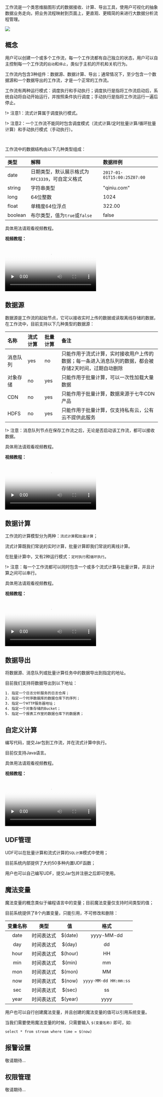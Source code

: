 工作流是一个类思维脑图形式的数据接收、计算、导出工具，使用户可视化的抽象数据业务走向，把业务流程映射到页面上，更直观、更精简的来进行大数据分析流程管理。

![](http://docs.qiniucdn.com/01%E5%BC%B9%E5%87%BA.png)



## 概念

用户可以创建一个或多个工作流，每一个工作流都有自己独立的状态，用户可以自主控制每一个工作流的`启动`和`停止`，类似于主机的开机和关机行为。

工作流内包含3种组件：数据源、数据计算、导出；通常情况下，至少包含一个数据源和一个数据导出的工作流，才是一个正常的工作流。

工作流有两种运行模式：调度执行和手动执行；调度执行是指将工作流启动后，系统自动将自动开始运行，并按照条件执行调度；手动执行是指将工作流运行一遍后停止。

!> 注意1：流式计算属于调度执行模式。

!> 注意2：一个工作流不能同时包含调度模式（流式计算/定时批量计算/循环批量计算）和手动执行模式（手动执行）。

</br>

工作流中的数据结构由以下几种类型组成：

|类型|解释|数据样例|
|:--|:--|:--|
|date|日期类型，默认展示格式为`RFC3339`，可自定义格式|`2017-01-01T15:00:25Z07:00`|
|string|字符串类型|"qiniu.com"|
|long|64位整数|1024|
|float|单精度64位浮点|322.00|
|boolean|布尔类型，值为`true`或`false`|false|

具体用法请观看视频教程。

**视频教程：**

<video id="video" controls="" preload="none" poster="http://onzeipdi1.bkt.clouddn.com/mp4-bg.png">
      <source id="mp4" src="http://docs.qiniucdn.com/workflow_2.mov" type="video/mp4"></video>

</br>


## 数据源

数据源是工作流的起始节点，它可以接收实时上传的数据或读取离线存储的数据，在工作流中，目前支持以下几种类型的数据源：

|名称|流式计算|批量计算|备注|
|:--|:--|:--|:--|
|消息队列|yes|no|只能作用于流式计算，实时接收用户上传的数据；每一条进入消息队列的数据，都会被存储2天时间，过期自动删除|
|对象存储|no|yes|只能作用于批量计算，可以一次性加载大量数据|
|CDN|no|yes|只能作用于批量计算，数据来源于七牛CDN产品|
|HDFS|no|yes|只能作用于批量计算，仅支持私有云，公有云不提供此服务|

!> 注意：消息队列节点在保存工作流之后，无论是否启动该工作流，都可以接收数据。

具体用法请观看视频教程。

**视频教程：**

<video id="video" controls="" preload="none" poster="http://onzeipdi1.bkt.clouddn.com/mp4-bg.png">
      <source id="mp4" src="http://docs.qiniucdn.com/datasource_1.mov" type="video/mp4"></video>


</br>

## 数据计算

工作流的计算模型分为两种：`流式计算`和`批量计算`；

流式计算既我们常说的实时计算，批量计算即我们常说的离线计算。

在批量计算中，又有2种运行模式：`定时执行`和`循环执行`。

!> 注意：每一个工作流都可以同时包含一个或多个流式计算与批量计算，并且计算之间可以串行。

具体用法请观看视频教程。

**视频教程：**

<video id="video" controls="" preload="none" poster="http://onzeipdi1.bkt.clouddn.com/mp4-bg.png">
      <source id="mp4" src="http://docs.qiniucdn.com/workflow_3.mov" type="video/mp4"></video>

</br>


## 数据导出

将数据源、消息队列或批量计算任务中的数据导出到指定的地址。

目前我们支持将数据导出到以下地址：
```
1. 指定一个日志分析服务的日志仓库；
2. 指定一个时序数据库的数据仓库下的序列；
3. 指定一个HTTP服务器地址；
4. 指定一个对象存储的Bucket；
5. 指定一个报表工作室的数据仓库下的数据表；
```

## 自定义计算

编写代码，提交Jar包到工作流，并在流式计算中执行。

目前仅支持Java语言。

具体用法请观看视频教程。

**视频教程：**

<video id="video" controls="" preload="none" poster="http://onzeipdi1.bkt.clouddn.com/mp4-bg.png">
      <source id="mp4" src="http://docs.qiniucdn.com/plugin.mov" type="video/mp4"></video>

## UDF管理

UDF可以在批量计算和流式计算的`SQL计算`模式中使用；

目前系统内部提供了大约50多种内置UDF函数；

用户也可以自己编写UDF，提交Jar包并注册之后即可使用。



## 魔法变量

魔法变量的概念类似于编程语言中的变量；目前魔法变量仅支持时间类型的值；

目前系统提供了8个内置变量，只能引用，不可修改和删除：

|变量名称|类型|值|格式|
|:--:|:--:|:--:|:--:|
|date|时间表达式|$(date)|yyyy-MM-dd|
|day|时间表达式|$(day)	|dd|	
|hour|时间表达式|$(hour)|HH|	
|min|时间表达式|$(min)|mm|	
|mon|时间表达式|$(mon)|MM|	
|now|时间表达式|$(now)	|`yyyy-MM-dd HH:mm:ss`|
|sec|时间表达式|$(sec)|ss|	
|year|时间表达式|$(year)|yyyy|

用户也可以自行创建魔法变量，并且创建的魔法变量的值可以引用系统变量。

当我们需要使用魔法变量的时候，只需要输入 `$(变量名称)` 即可，如:
```
select * from stream where time = $(now)
```



## 报警设置

敬请期待...

## 权限管理

敬请期待...


